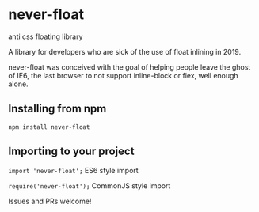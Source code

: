 # never-float
anti css floating library

A library for developers who are sick of the use of float inlining in 2019.

never-float was conceived with the goal of helping people leave the ghost of IE6, the last browser to not support inline-block or flex, well enough alone.

## Installing from npm
`npm install never-float`

## Importing to your project
`import 'never-float';` ES6 style import

`require('never-float');` CommonJS style import

Issues and PRs welcome!
